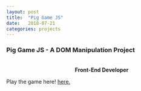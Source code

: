 ```yaml
---
layout: post
title:  "Pig Game JS"
date:   2018-07-21
categories: projects
---
```

<div class="text-section">
<h3>Pig Game JS - A DOM Manipulation Project</h3> <br>
<b><div style="text-align:center">Front-End Developer</div></b>


<p>Play the game here! <a href="https://isabellekosteniuk.ca/service-catalogue">here.</a></p>
</div>